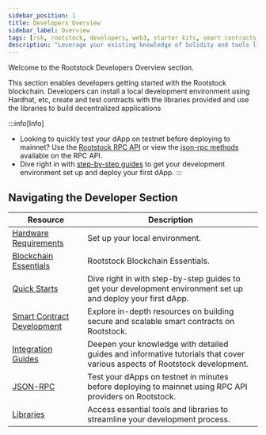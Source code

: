 ```yaml
---
sidebar_position: 1
title: Developers Overview
sidebar_label: Overview
tags: [rsk, rootstock, developers, web3, starter kits, smart contracts, how-tos,]
description: "Leverage your existing knowledge of Solidity and tools like Rust, Hardhat, and Wagmi to deploy and scale your dApps on the pioneering layer 2 solution that combines the best of Bitcoin security and Ethereum Smart Contract capabilities."
---
```


Welcome to the Rootstock Developers Overview section. 

This section enables developers getting started with the Rootstock blockchain. Developers can install a local development environment using Hardhat, etc, create and test contracts with the libraries provided and use the libraries to build decentralized applications 

:::info[Info]
* Looking to quickly test your dApp on testnet before deploying to mainnet? Use the [Rootstock RPC API](https://rpc.rootstock.io/) or view the [json-rpc methods](/developers/rpc-api/rootstock/methods/) available on the RPC API.
* Dive right in with [step-by-step guides](/developers/quickstart/) to get your development environment set up and deploy your first dApp.
:::

## Navigating the Developer Section

| Resource                                                       | Description                                                                                    |
| ----------------------------------------------------------- | ---------------------------------------------------------------------------------------------- |
| [Hardware Requirements](/developers/requirements/) | Set up your local environment. |
| [Blockchain Essentials](/developers/blockchain-essentials/) | Rootstock Blockchain Essentials. |
| [Quick Starts](/developers/quickstart/) | Dive right in with step-by-step guides to get your development environment set up and deploy your first dApp.|
| [Smart Contract Development](/developers/smart-contracts/) | Explore in-depth resources on building secure and scalable smart contracts on Rootstock.|
| [Integration Guides](/developers/integrate/) | Deepen your knowledge with detailed guides and informative tutorials that cover various aspects of Rootstock development.|
| [JSON-RPC](/developers/rpc-api/) | Test your dApps on testnet in minutes before deploying to mainnet using RPC API providers on Rootstock.|
| [Libraries](/developers/libraries/) | Access essential tools and libraries to streamline your development process. |


